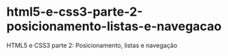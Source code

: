 # html5-e-css3-parte-2-posicionamento-listas-e-navegacao
 HTML5 e CSS3 parte 2: Posicionamento, listas e navegação
